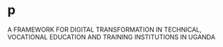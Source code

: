# p
A FRAMEWORK FOR DIGITAL TRANSFORMATION IN TECHNICAL, VOCATIONAL EDUCATION AND TRAINING INSTITUTIONS IN UGANDA
